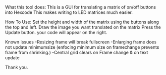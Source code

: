 What this tool does:
This is a GUI for translating a matrix of on/off buttons into Hexcode
This makes writing to LED matrices much easier.

How To Use:
Set the height and width of the matrix using the buttons along the top and left.
Draw the image you want translated on the matrix
Press the Update button. your code will appear on the right.

Known Issues
-Resizing frame will break fullscreen
-Enlarging frame does not update minimumsize (enfocing minimum size on framechange prevents frame from shrinking.)
-Central grid clears on Frame change & on text update

Thank you.
